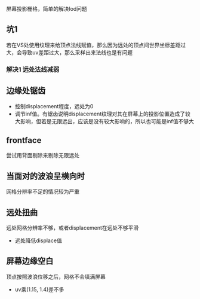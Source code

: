 屏幕投影栅格，简单的解决lod问题  
## 坑1
若在VS处使用纹理来给顶点法线赋值，那么因为远处的顶点间世界坐标差距过大，会导致uv差距过大，那么采样出来法线也是有问题
### 解决1 远处法线减弱
## 边缘处锯齿
* 控制displacement程度，远处为0
* 调节inf值。有锯齿说明displacement纹理对其在屏幕上的投影位置造成了较大影响，但若是无限远出，应该是没有较大影响的，所以也可能是inf值不够大
## frontface
尝试用背面剔除来剔除无限远处
## 当面对的波浪呈横向时
网格分辨率不足的情况较为严重
## 远处扭曲
远处网格分辨率不够，或者displacement在远处不够平滑  
* 远处降低displace值
## 屏幕边缘空白
顶点按照波浪位移之后，网格不会填满屏幕
* uv乘(1.15, 1.4)差不多 